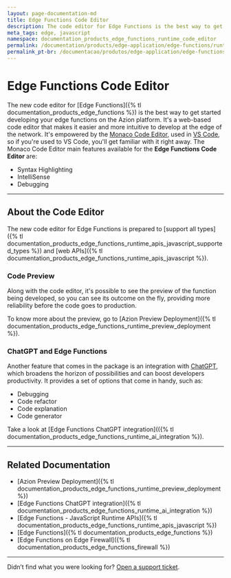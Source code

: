 ```yaml
---
layout: page-documentation-md
title: Edge Functions Code Editor
description: The code editor for Edge Functions is the best way to get started developing at the edge.
meta_tags: edge, javascript
namespace: documentation_products_edge_functions_runtime_code_editor
permalink: /documentation/products/edge-application/edge-functions/runtime-api/code-editor/
permalink_pt-br: /documentacao/produtos/edge-application/edge-functions/runtime-api/code-editor/
---
```


# Edge Functions Code Editor

The new code editor for [Edge Functions]({% tl documentation_products_edge_functions %}) is the best way to get started developing your edge functions on the Azion platform. It's a web-based code editor that makes it easier and more intuitive to develop at the edge of the network. It's empowered by the [Monaco Code Editor](https://microsoft.github.io/monaco-editor/docs.html), used in [VS Code](https://code.visualstudio.com/), so if you're used to VS Code, you'll get familiar with it right away. The Monaco Code Editor main features available for the **Edge Functions Code Editor** are:

- Syntax Highlighting
- IntelliSense
- Debugging

---

## About the Code Editor

The new code editor for Edge Functions is prepared to [support all types]({% tl documentation_products_edge_functions_runtime_apis_javascript_supported_types %}) and [web APIs]({% tl documentation_products_edge_functions_runtime_apis_javascript %}).

### Code Preview

Along with the code editor, it's possible to see the preview of the function being developed, so you can see its outcome on the fly, providing more reliability before the code goes to production.

To know more about the preview, go to [Azion Preview Deployment]({% tl documentation_products_edge_functions_runtime_preview_deployment %}).

### ChatGPT and Edge Functions

Another feature that comes in the package is an integration with [ChatGPT](https://openai.com/blog/chatgpt), which broadens the horizon of possibilities and can boost developers productivity. It provides a set of options that come in handy, such as:

- Debugging
- Code refactor
- Code explanation
- Code generator

Take a look at [Edge Functions ChatGPT integration](({% tl documentation_products_edge_functions_runtime_ai_integration %}).

---

## Related Documentation

- [Azion Preview Deployment]({% tl documentation_products_edge_functions_runtime_preview_deployment %})
- [Edge Functions ChatGPT integration]({% tl documentation_products_edge_functions_runtime_ai_integration %})
- [Edge Functions - JavaScript Runtime APIs]({% tl documentation_products_edge_functions_runtime_apis_javascript %})
- [Edge Functions]({% tl documentation_products_edge_functions %})
- [Edge Functions on Edge Firewall]({% tl documentation_products_edge_functions_firewall %})

---

Didn’t find what you were looking for? [Open a support ticket](https://tickets.azion.com/).

